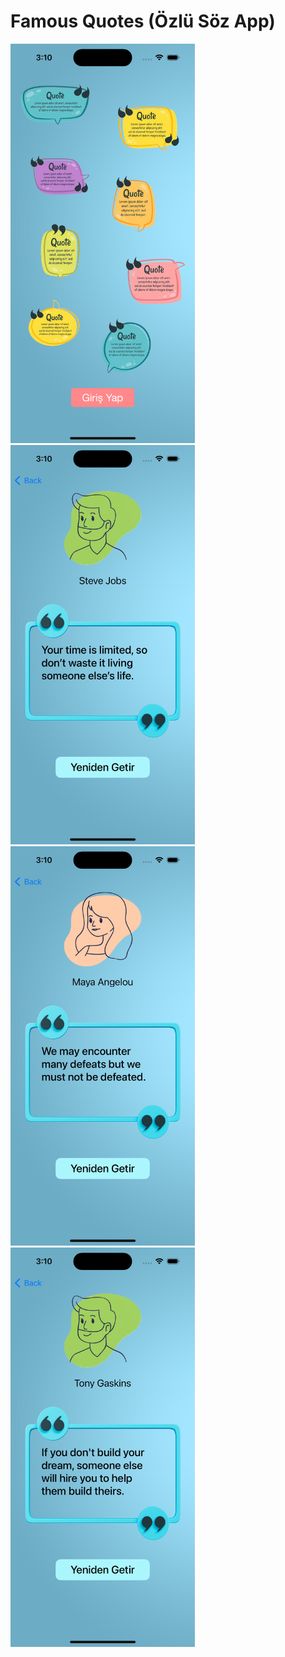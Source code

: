 # Famous Quotes (Özlü Söz App)
<img src="https://github.com/halitbakir/FamousQuotes/blob/main/FamousQuotes/images/1.png" alt="alt text" width="295" height="639">
<img src="https://github.com/halitbakir/FamousQuotes/blob/main/FamousQuotes/images/2.png" alt="alt text" width="295" height="639">
<img src="https://github.com/halitbakir/FamousQuotes/blob/main/FamousQuotes/images/3.png" alt="alt text" width="295" height="639">
<img src="https://github.com/halitbakir/FamousQuotes/blob/main/FamousQuotes/images/4.png" alt="alt text" width="295" height="639">
